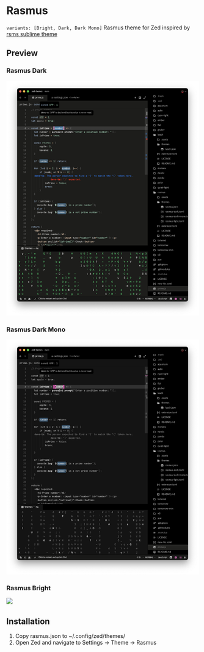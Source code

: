 # Rasmus
`variants: [Bright, Dark, Dark Mono]`
Rasmus theme for Zed inspired by [rsms sublime theme](https://github.com/rsms/sublime-theme)

## Preview
### Rasmus Dark
<img src="assets/rasmus-dark.png" width="546">

### Rasmus Dark Mono
<img src="assets/rasmus-dark-mono.png" width="546">

### Rasmus Bright
<img src="assets/rasmus-bright.png" width="546">

## Installation
1. Copy rasmus.json to ~/.config/zed/themes/
2. Open Zed and navigate to Settings -> Theme -> Rasmus
